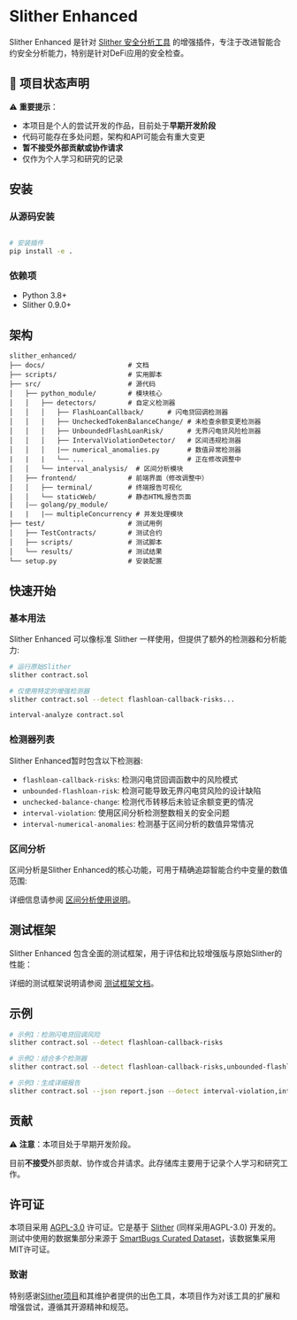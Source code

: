 # Slither Enhanced

Slither Enhanced 是针对 [Slither 安全分析工具](https://github.com/crytic/slither) 的增强插件，专注于改进智能合约安全分析能力，特别是针对DeFi应用的安全检查。

## 📢 项目状态声明

⚠️ **重要提示**：
- 本项目是个人的尝试开发的作品，目前处于**早期开发阶段**
- 代码可能存在多处问题，架构和API可能会有重大变更
- **暂不接受外部贡献或协作请求**
- 仅作为个人学习和研究的记录

## 安装

### 从源码安装

```bash

# 安装插件
pip install -e .
```

### 依赖项

- Python 3.8+
- Slither 0.9.0+


## 架构

```
slither_enhanced/
├── docs/                     # 文档
├── scripts/                  # 实用脚本
├── src/                      # 源代码
│   ├── python_module/        # 模块核心
│   │   ├── detectors/        # 自定义检测器
│   │   │   ├── FlashLoanCallback/      # 闪电贷回调检测器
│   │   │   ├── UncheckedTokenBalanceChange/ # 未检查余额变更检测器
│   │   │   ├── UnboundedFlashLoanRisk/      # 无界闪电贷风险检测器
│   │   │   ├── IntervalViolationDetector/   # 区间违规检测器
│   │   │   |── numerical_anomalies.py       # 数值异常检测器
|   |   |   └── ...                          # 正在修改调整中
│   │   └── interval_analysis/  # 区间分析模块
│   ├── frontend/             # 前端界面（修改调整中）
│   │   ├── terminal/         # 终端报告可视化
│   │   └── staticWeb/        # 静态HTML报告页面 
|   |—— golang/py_module/
|   |   |—— multipleConcurrency # 并发处理模块
├── test/                     # 测试用例
│   ├── TestContracts/        # 测试合约
│   ├── scripts/              # 测试脚本
│   └── results/              # 测试结果
└── setup.py                  # 安装配置
```


## 快速开始

### 基本用法

Slither Enhanced 可以像标准 Slither 一样使用，但提供了额外的检测器和分析能力:

```bash
# 运行原始Slither
slither contract.sol

# 仅使用特定的增强检测器
slither contract.sol --detect flashloan-callback-risks...

interval-analyze contract.sol
```

### 检测器列表

Slither Enhanced暂时包含以下检测器:

- `flashloan-callback-risks`: 检测闪电贷回调函数中的风险模式
- `unbounded-flashloan-risk`: 检测可能导致无界闪电贷风险的设计缺陷
- `unchecked-balance-change`: 检测代币转移后未验证余额变更的情况
- `interval-violation`: 使用区间分析检测整数相关的安全问题
- `interval-numerical-anomalies`: 检测基于区间分析的数值异常情况

### 区间分析

区间分析是Slither Enhanced的核心功能，可用于精确追踪智能合约中变量的数值范围:

详细信息请参阅 [区间分析使用说明](docs/INTERVAL_ANALYSIS.md)。

## 测试框架

Slither Enhanced 包含全面的测试框架，用于评估和比较增强版与原始Slither的性能：

详细的测试框架说明请参阅 [测试框架文档](test/README.md)。


## 示例

```bash
# 示例1：检测闪电贷回调风险
slither contract.sol --detect flashloan-callback-risks

# 示例2：结合多个检测器
slither contract.sol --detect flashloan-callback-risks,unbounded-flashloan-risk,unchecked-balance-change

# 示例3：生成详细报告
slither contract.sol --json report.json --detect interval-violation,interval-numerical-anomalies 
```

## 贡献

⚠️ **注意**：本项目处于早期开发阶段。

目前**不接受**外部贡献、协作或合并请求。此存储库主要用于记录个人学习和研究工作。

## 许可证

本项目采用 [AGPL-3.0](LICENSE) 许可证。它是基于 [Slither](https://github.com/crytic/slither) (同样采用AGPL-3.0) 开发的。测试中使用的数据集部分来源于 [SmartBugs Curated Dataset](https://github.com/smartbugs/smartbugs-curated/tree/main)，该数据集采用MIT许可证。 

### 致谢

特别感谢[Slither项目](https://github.com/crytic/slither)和其维护者提供的出色工具，本项目作为对该工具的扩展和增强尝试，遵循其开源精神和规范。